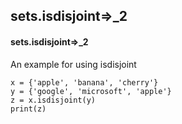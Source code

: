 ## sets.isdisjoint=>_2
#### sets.isdisjoint=>_2
An example for using isdisjoint
```
x = {'apple', 'banana', 'cherry'}
y = {'google', 'microsoft', 'apple'}
z = x.isdisjoint(y) 
print(z)
```